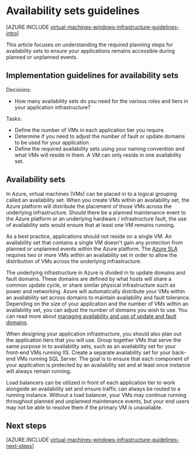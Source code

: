 <properties
	pageTitle="Availability Set Guidelines | Azure"
	description="Learn about the key design and implementation guidelines for deploying Availability Sets in Azure infrastructure services."
	documentationCenter=""
	services="virtual-machines-windows"
	authors="iainfoulds"
	manager="timlt"
	editor=""
	tags="azure-resource-manager"/>

<tags
	ms.service="virtual-machines-windows"
	ms.date="06/30/2016"
	wacn.date=""/>

# Availability sets guidelines

[AZURE.INCLUDE [virtual-machines-windows-infrastructure-guidelines-intro](../includes/virtual-machines-windows-infrastructure-guidelines-intro.md)] 

This article focuses on understanding the required planning steps for availability sets to ensure your applications remains accessible during planned or unplanned events.

## Implementation guidelines for availability sets

Decisions:

- How many availability sets do you need for the various roles and tiers in your application infrastructure?

Tasks:

- Define the number of VMs in each application tier you require.
- Determine if you need to adjust the number of fault or update domains to be used for your application.
- Define the required availability sets using your naming convention and what VMs will reside in them. A VM can only reside in one availability set. 

## Availability sets

In Azure, virtual machines (VMs) can be placed in to a logical grouping called an availability set. When you create VMs within an availability set, the Azure platform will distribute the placement of those VMs across the underlying infrastructure. Should there be a planned maintenance event to the Azure platform or an underlying hardware / infrastructure fault, the use of availability sets would ensure that at least one VM remains running.

As a best practice, applications should not reside on a single VM. An availability set that contains a single VM doesn't gain any protection from planned or unplanned events within the Azure platform. The [Azure SLA](https://azure.microsoft.com/support/legal/sla/virtual-machines) requires two or more VMs within an availability set in order to allow the distribution of VMs across the underlying infrastructure.

The underlying infrastructure in Azure is divided in to update domains and fault domains. These domains are defined by what hosts will share a common update cycle, or share similar physical infrastructure such as power and networking. Azure will automatically distribute your VMs within an availability set across domains to maintain availability and fault tolerance. Depending on the size of your application and the number of VMs within an availability set, you can adjust the number of domains you wish to use. You can read more about [managing availability and use of update and fault domains](/documentation/articles/virtual-machines-windows-manage-availability/).

When designing your application infrastructure, you should also plan out the application tiers that you will use. Group together VMs that serve the same purpose in to availability sets, such as an availability set for your front-end VMs running IIS. Create a separate availability set for your back-end VMs running SQL Server. The goal is to ensure that each component of your application is protected by an availability set and at least once instance will always remain running.

Load balancers can be utilized in front of each application tier to work alongside an availability set and ensure traffic can always be routed to a running instance. Without a load balancer, your VMs may continue running throughout planned and unplanned maintenance events, but your end users may not be able to resolve them if the primary VM is unavailable.


## Next steps
[AZURE.INCLUDE [virtual-machines-windows-infrastructure-guidelines-next-steps](../includes/virtual-machines-windows-infrastructure-guidelines-next-steps.md)]